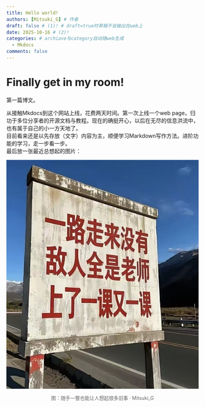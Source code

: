 ```yaml
---
title: Hello world!
authors: [Mitsuki_G] # 作者
draft: false # (1)! # draft=true时草稿不会输出在web上
date: 2025-10-16 # (2)!
categories: # archiave与category自动随web生成
  - Mkdocs
comments: false
---
```


# Finally get in my room!

第一篇博文。

<!-- more -->

从接触Mkdocs到这个网站上线，花费两天时间。第一次上线一个web page，归功于多位分享者的开源文档与教程。现在的确挺开心，以后在无尽的信息洪流中，也有属于自己的小一方天地了。<br>
目前看来还是以先存放（文字）内容为主，顺便学习Markdown写作方法。进阶功能的学习，走一步看一步。<br>
最后放一张最近总想起的图片：
<p align="center">
  <img src="/blog/blog_img/p1_img1.jpg" alt="blog1_img1" style="max-width:100%;height:auto;display:block;margin:0 auto;" />
  <figcaption style="text-align:center;font-size:0.9em;color:#666;margin-top:0.5em;">
    图：随手一瞥也能让人想起很多旧事 · Mitsuki_G
  </figcaption>
</p>